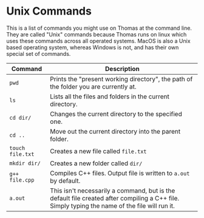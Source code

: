 # Unix Commands

This is a list of commands you might use on Thomas at the command line.  They are called "Unix" commands because Thomas runs on linux which uses these commands across all operated systems.  MacOS is also a Unix based operating system, whereas Windows is not, and has their own special set of commands.

| Command | Description |
| -- | -- |
| `pwd` | Prints the "present working directory", the path of the folder you are currently at. | 
| `ls` | Lists all the files and folders in the current directory. |
| `cd dir/` | Changes the current directory to the specified one. |
| `cd ..` | Move out the current directory into the parent folder. |
| `touch file.txt` | Creates a new file called `file.txt` |
| `mkdir dir/` | Creates a new folder called `dir/` |
| `g++ file.cpp` | Compiles C++ files. Output file is written to `a.out` by default. |
| `a.out` | This isn't necessarily a command, but is the default file created after compiling a C++ file.  Simply typing the name of the file will run it. |